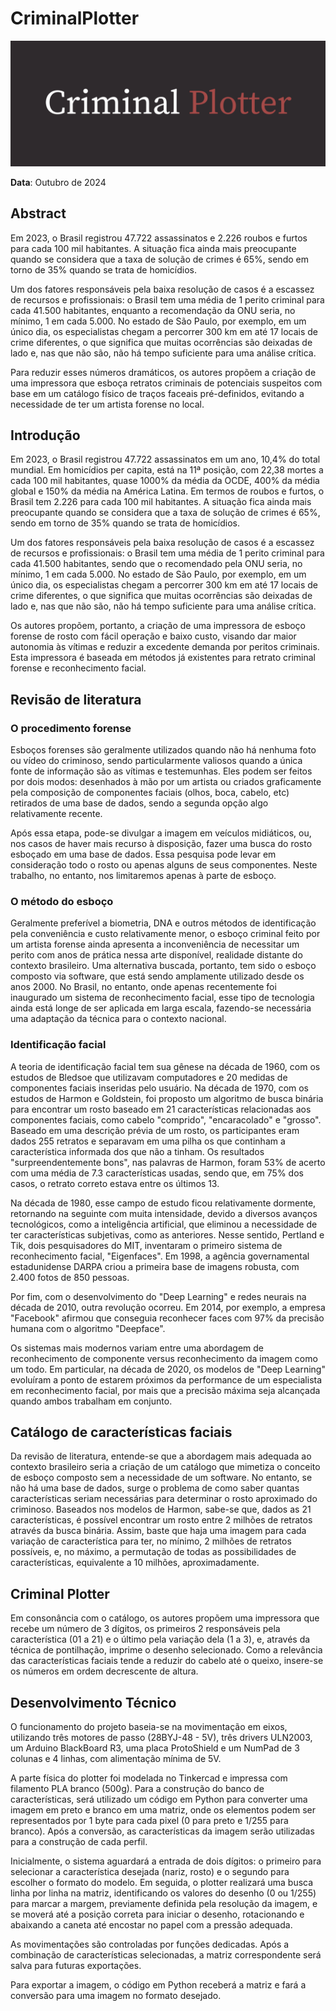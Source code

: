 # CriminalPlotter

![Criminal Plotter Diagram](images/4.png)


**Data**: Outubro de 2024  

## Abstract

Em 2023, o Brasil registrou 47.722 assassinatos e 2.226 roubos e furtos para cada 100 mil habitantes. A situação fica ainda mais preocupante quando se considera que a taxa de solução de crimes é 65%, sendo em torno de 35% quando se trata de homicídios.

Um dos fatores responsáveis pela baixa resolução de casos é a escassez de recursos e profissionais: o Brasil tem uma média de 1 perito criminal para cada 41.500 habitantes, enquanto a recomendação da ONU seria, no mínimo, 1 em cada 5.000. No estado de São Paulo, por exemplo, em um único dia, os especialistas chegam a percorrer 300 km em até 17 locais de crime diferentes, o que significa que muitas ocorrências são deixadas de lado e, nas que não são, não há tempo suficiente para uma análise crítica.

Para reduzir esses números dramáticos, os autores propõem a criação de uma impressora que esboça retratos criminais de potenciais suspeitos com base em um catálogo físico de traços faceais pré-definidos, evitando a necessidade de ter um artista forense no local.

## Introdução

Em 2023, o Brasil registrou 47.722 assassinatos em um ano, 10,4% do total mundial. Em homicídios per capita, está na 11ª posição, com 22,38 mortes a cada 100 mil habitantes, quase 1000% da média da OCDE, 400% da média global e 150% da média na América Latina. Em termos de roubos e furtos, o Brasil tem 2.226 para cada 100 mil habitantes. A situação fica ainda mais preocupante quando se considera que a taxa de solução de crimes é 65%, sendo em torno de 35% quando se trata de homicídios.

Um dos fatores responsáveis pela baixa resolução de casos é a escassez de recursos e profissionais: o Brasil tem uma média de 1 perito criminal para cada 41.500 habitantes, sendo que o recomendado pela ONU seria, no mínimo, 1 em cada 5.000. No estado de São Paulo, por exemplo, em um único dia, os especialistas chegam a percorrer 300 km em até 17 locais de crime diferentes, o que significa que muitas ocorrências são deixadas de lado e, nas que não são, não há tempo suficiente para uma análise crítica.

Os autores propõem, portanto, a criação de uma impressora de esboço forense de rosto com fácil operação e baixo custo, visando dar maior autonomia às vítimas e reduzir a excedente demanda por peritos criminais. Esta impressora é baseada em métodos já existentes para retrato criminal forense e reconhecimento facial.

## Revisão de literatura

### O procedimento forense

Esboços forenses são geralmente utilizados quando não há nenhuma foto ou vídeo do criminoso, sendo particularmente valiosos quando a única fonte de informação são as vítimas e testemunhas. Eles podem ser feitos por dois modos: desenhados à mão por um artista ou criados graficamente pela composição de componentes faciais (olhos, boca, cabelo, etc) retirados de uma base de dados, sendo a segunda opção algo relativamente recente.

Após essa etapa, pode-se divulgar a imagem em veículos midiáticos, ou, nos casos de haver mais recurso à disposição, fazer uma busca do rosto esboçado em uma base de dados. Essa pesquisa pode levar em consideração todo o rosto ou apenas alguns de seus componentes. Neste trabalho, no entanto, nos limitaremos apenas à parte de esboço.

### O método do esboço

Geralmente preferível a biometria, DNA e outros métodos de identificação pela conveniência e custo relativamente menor, o esboço criminal feito por um artista forense ainda apresenta a inconveniência de necessitar um perito com anos de prática nessa arte disponível, realidade distante do contexto brasileiro. Uma alternativa buscada, portanto, tem sido o esboço composto via software, que está sendo amplamente utilizado desde os anos 2000. No Brasil, no entanto, onde apenas recentemente foi inaugurado um sistema de reconhecimento facial, esse tipo de tecnologia ainda está longe de ser aplicada em larga escala, fazendo-se necessária uma adaptação da técnica para o contexto nacional.

### Identificação facial

A teoria de identificação facial tem sua gênese na década de 1960, com os estudos de Bledsoe que utilizavam computadores e 20 medidas de componentes faciais inseridas pelo usuário. Na década de 1970, com os estudos de Harmon e Goldstein, foi proposto um algoritmo de busca binária para encontrar um rosto baseado em 21 características relacionadas aos componentes faciais, como cabelo "comprido", "encaracolado" e "grosso". Baseado em uma descrição prévia de um rosto, os participantes eram dados 255 retratos e separavam em uma pilha os que continham a característica informada dos que não a tinham. Os resultados "surpreendentemente bons", nas palavras de Harmon, foram 53% de acerto com uma média de 7.3 características usadas, sendo que, em 75% dos casos, o retrato correto estava entre os últimos 13.

Na década de 1980, esse campo de estudo ficou relativamente dormente, retornando na seguinte com muita intensidade, devido a diversos avanços tecnológicos, como a inteligência artificial, que eliminou a necessidade de ter características subjetivas, como as anteriores. Nesse sentido, Pertland e Tik, dois pesquisadores do MIT, inventaram o primeiro sistema de reconhecimento facial, "Eigenfaces". Em 1998, a agência governamental estadunidense DARPA criou a primeira base de imagens robusta, com 2.400 fotos de 850 pessoas.

Por fim, com o desenvolvimento do "Deep Learning" e redes neurais na década de 2010, outra revolução ocorreu. Em 2014, por exemplo, a empresa "Facebook" afirmou que conseguia reconhecer faces com 97% da precisão humana com o algoritmo "Deepface".

Os sistemas mais modernos variam entre uma abordagem de reconhecimento de componente versus reconhecimento da imagem como um todo. Em particular, na década de 2020, os modelos de "Deep Learning" evoluíram a ponto de estarem próximos da performance de um especialista em reconhecimento facial, por mais que a precisão máxima seja alcançada quando ambos trabalham em conjunto.

## Catálogo de características faciais

Da revisão de literatura, entende-se que a abordagem mais adequada ao contexto brasileiro seria a criação de um catálogo que mimetiza o conceito de esboço composto sem a necessidade de um software. No entanto, se não há uma base de dados, surge o problema de como saber quantas características seriam necessárias para determinar o rosto aproximado do criminoso. Baseados nos modelos de Harmon, sabe-se que, dados as 21 características, é possível encontrar um rosto entre 2 milhões de retratos através da busca binária. Assim, baste que haja uma imagem para cada variação de característica para ter, no mínimo, 2 milhões de retratos possíveis, e, no máximo, a permutação de todas as possibilidades de características, equivalente a 10 milhões, aproximadamente.

## Criminal Plotter

Em consonância com o catálogo, os autores propõem uma impressora que recebe um número de 3 dígitos, os primeiros 2 responsáveis pela característica (01 a 21) e o último pela variação dela (1 a 3), e, através da técnica de pontilhação, imprime o desenho selecionado. Como a relevância das características faciais tende a reduzir do cabelo até o queixo, insere-se os números em ordem decrescente de altura.

## Desenvolvimento Técnico

O funcionamento do projeto baseia-se na movimentação em eixos, utilizando três motores de passo (28BYJ-48 - 5V), três drivers ULN2003, um Arduino BlackBoard R3, uma placa ProtoShield e um NumPad de 3 colunas e 4 linhas, com alimentação mínima de 5V.

A parte física do plotter foi modelada no Tinkercad e impressa com filamento PLA branco (500g). Para a construção do banco de características, será utilizado um código em Python para converter uma imagem em preto e branco em uma matriz, onde os elementos podem ser representados por 1 byte para cada pixel (0 para preto e 1/255 para branco). Após a conversão, as características da imagem serão utilizadas para a construção de cada perfil.

Inicialmente, o sistema aguardará a entrada de dois dígitos: o primeiro para selecionar a característica desejada (nariz, rosto) e o segundo para escolher o formato do modelo. Em seguida, o plotter realizará uma busca linha por linha na matriz, identificando os valores do desenho (0 ou 1/255) para marcar a margem, previamente definida pela resolução da imagem, e se moverá até a posição correta para iniciar o desenho, rotacionando e abaixando a caneta até encostar no papel com a pressão adequada.

As movimentações são controladas por funções dedicadas. Após a combinação de características selecionadas, a matriz correspondente será salva para futuras exportações.

Para exportar a imagem, o código em Python receberá a matriz e fará a conversão para uma imagem no formato desejado.

